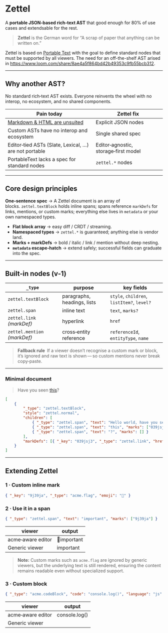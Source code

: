 # Zettel

A **portable JSON‑based rich‑text AST** that good enough for 80% of use cases and extendsable for the rest.

> **Zettel** is the German word for “A scrap of paper that anything can be written on.”

Zettel is based on [Portable Text](https://portabletext.org/) with the goal to define standard nodes that must be supported by all viewers. The need for an off-the-shelf AST arised in https://www.loom.com/share/8ae4a5f864bd42b49353c9fb55bcb312.

---

## Why another AST?

No standard rich‑text AST exists. Everyone reinvents the wheel with no interop, no ecosystem, and no shared components.

| Pain today                                                                                     | Zettel fix                           |
| ---------------------------------------------------------------------------------------------- | ------------------------------------ |
| [Markdown & HTML are unsuited](https://www.smashingmagazine.com/2022/02/thoughts-on-markdown/) | Explicit JSON nodes                  |
| Custom ASTs have no interop and ecosystem                                                      | Single shared spec                   |
| Editor‑tied ASTs (Slate, Lexical, …) are not portable                                          | Editor‑agnostic, storage‑first model |
| PortableText lacks a spec for standard nodes                                                   | `zettel.*` nodes                     |

---

## Core design principles

**One‑sentence spec** → A Zettel document is an array of blocks. `zettel.textBlock` holds inline spans; spans reference `markDefs` for links, mentions, or custom marks; everything else lives in `metadata` or your own namespaced types.

- **Flat block array** → easy diff / CRDT / streaming.
- **Namespaced types** → `zettel.*` is guaranteed; anything else is vendor land.
- **Marks + markDefs** → bold / italic / link / mention without deep nesting.
- **`metadata` escape‑hatch** → extend safely; successful fields can graduate into the spec.

---

## Built‑in nodes (v‑1)

| `_type`                      | purpose                     | key fields                                 |
| ---------------------------- | --------------------------- | ------------------------------------------ |
| `zettel.textBlock`           | paragraphs, headings, lists | `style`, `children`, `listItem?`, `level?` |
| `zettel.span`                | inline text                 | `text`, `marks?`                           |
| `zettel.link` _(markDef)_    | hyperlink                   | `href`                                     |
| `zettel.mention` _(markDef)_ | cross‑entity reference      | `referenceId`, `entityType`, `name`        |

> **Fallback rule** If a viewer doesn’t recognise a custom mark or block, it’s ignored and raw text is shown — so custom mentions never break copy‑paste.

---

### Minimal document

> Have you seen [this](https://example.com)?

```json
[
	{
		"_type": "zettel.textBlock",
		"style": "zettel.normal",
		"children": [
			{ "_type": "zettel.span", "text": "Hello world, have you seen ", "marks": [] },
			{ "_type": "zettel.span", "text": "this", "marks": ["039jsj3"] },
			{ "_type": "zettel.span", "text": "?", "marks": [] }
		],
		"markDefs": [{ "_key": "039jsj3", "_type": "zettel.link", "href": "https://example.com" }]
	}
]
```

---

## Extending Zettel

### 1 · Custom inline mark

```json
{ "_key": "9j39ja", "_type": "acme.flag", "emoji": "🚩" }
```

### 2 · Use it in a span

```json
{ "_type": "zettel.span", "text": "important", "marks": ["9j39ja"] }
```

| viewer            | output      |
| ----------------- | ----------- |
| acme‑aware editor | 🚩important |
| Generic viewer    | important   |

> **Note:** Custom marks such as `acme.flag` are ignored by generic viewers, but the underlying text is still rendered, ensuring the content remains readable even without specialized support.

### 3 · Custom block

```json
{ "_type": "acme.codeBlock", "code": "console.log()", "language": "js" }
```

| viewer            | output        |
| ----------------- | ------------- |
| acme‑aware editor | console.log() |
| Generic viewer    | <ignored>     |
